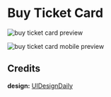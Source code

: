 # Buy Ticket Card

![buy ticket card preview](https://user-images.githubusercontent.com/67356291/129413834-e093d3da-3cb7-4a37-a28b-a30125525eb5.png)

![buy ticket card mobile preview](https://user-images.githubusercontent.com/67356291/129413877-5a2fda2f-0210-4e0d-ae74-a41eefa8ed8c.png)

## Credits

**design:** [UIDesignDaily](https://www.uidesigndaily.com/posts/studio-buy-ticket-card-day-1419)
